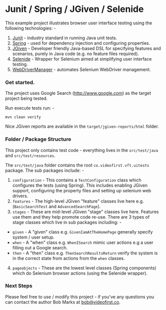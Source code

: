 # Junit / Spring / JGiven / Selenide

This example project illustrates browser user interface testing using the following technologies: -

1. [Junit](https://junit.org/junit5) - industry standard in running Java unit tests.
2. [Spring](https://spring.io/) - used for dependency injection and configuring properties.
3. [JGiven](http://jgiven.org) - Developer friendly Java-based DSL for specifying features and
   scenarios, purely in Java code (e.g. no feature files required).
4. [Selenide](http://selenide.org/) - Wrapper for Selenium aimed at simplifying user interface
   testing.
5. [WebDriverManager](https://github.com/bonigarcia/webdrivermanager) - automates Selenium WebDriver
   management.

### Get started.

The project uses Google Search (http://www.google.com) as the target project being tested.

Run execute tests run: -

    mvn clean verify

Nice JGiven reports are available in the `target/jgiven-reports/html` folder.

### Folder / Package Structure

This project only contains test code - everything lives in the `src/test/java` and
`src/test/resources`.

The `src/test/java` folder contains the root `co.videofirst.vft.uitests` package.  The sub packages
include: -

1. `configuration` - This contains a `TestConfiguration` class which configures the tests (using
                     Spring). This includes enabling JGiven support, configuring the property files
                     and setting up selenium web drivers.
2. `features` - The high-level JGiven "feature" classes live here e.g. (`BasicSearchTest` and
                `AdvancedSearchPage`).
3. `stages` - These are mid-level JGiven "stage" classes live here.  Features use them and they help
              promote code re-use.  There are 3 types of stage classes which live in sub packages
              including: -
  * `given` - A "given" class e.g. `GivenIamAtTheHomePage` generally specify system / user setup.
  * `when`  - A "when" class e.g. `WhenISearch` mimic user actions e.g a user filling out a Google
              search.
  * `then`  - A "then" class e.g. `ThenSearchResultsReturn` verify the system is in the correct
              state from actions from the `when` classes.
4. `pageobjects` - These are the lowest level classes (Spring components) which do Selenium browser
                   actions (using the Selenide wrapper).

### Next Steps

Please feel free to use / modify this project - if you've any questions you can contact the author
Bob Marks at [bob@videofirst.co](bob@videofirst.co).

